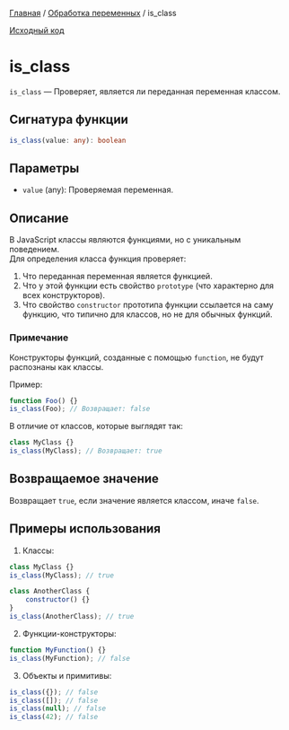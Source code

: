 [Главная](../../README.md) / [Обработка переменных](../variables.md) / is_class

[Исходный код](../../src/variables/is_class.mjs)

# is_class

`is_class` &mdash; Проверяет, является ли переданная переменная классом.

## Сигнатура функции

```ts
is_class(value: any): boolean
```

## Параметры

-   `value` (any): Проверяемая переменная.

## Описание

В JavaScript классы являются функциями, но с уникальным поведением.  
Для определения класса функция проверяет:

1. Что переданная переменная является функцией.
2. Что у этой функции есть свойство `prototype` (что характерно для всех конструкторов).
3. Что свойство `constructor` прототипа функции ссылается на саму функцию, что типично для классов,
   но не для обычных функций.

### Примечание

Конструкторы функций, созданные с помощью `function`, не будут распознаны как классы.

Пример:

```js
function Foo() {}
is_class(Foo); // Возвращает: false
```

В отличие от классов, которые выглядят так:

```js
class MyClass {}
is_class(MyClass); // Возвращает: true
```

## Возвращаемое значение

Возвращает `true`, если значение является классом, иначе `false`.

## Примеры использования

1. Классы:

```js
class MyClass {}
is_class(MyClass); // true

class AnotherClass {
    constructor() {}
}
is_class(AnotherClass); // true
```

2. Функции-конструкторы:

```js
function MyFunction() {}
is_class(MyFunction); // false
```

3. Объекты и примитивы:

```js
is_class({}); // false
is_class([]); // false
is_class(null); // false
is_class(42); // false
```
